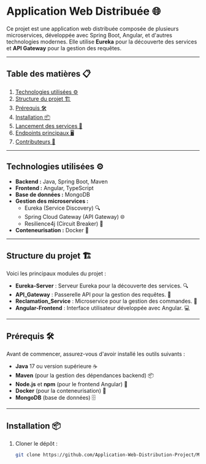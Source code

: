 # Application Web Distribuée 🌐

Ce projet est une application web distribuée composée de plusieurs microservices, développée avec Spring Boot, Angular, et d'autres technologies modernes. Elle utilise **Eureka** pour la découverte des services et **API Gateway** pour la gestion des requêtes.

---

## Table des matières 📋

1. [Technologies utilisées ⚙️](#technologies-utilisées-⚙️)
2. [Structure du projet 🏗️](#structure-du-projet-🏗️)
3. [Prérequis 🛠️](#prérequis-🛠️)
4. [Installation 📦](#installation-📦)
5. [Lancement des services 🚀](#lancement-des-services-🚀)
6. [Endpoints principaux 🖥️](#endpoints-principaux-🖥️)
7. [Contributeurs 🤝](#contributeurs-🤝)

---

## Technologies utilisées ⚙️

- **Backend :** Java, Spring Boot, Maven
- **Frontend :** Angular, TypeScript
- **Base de données :** MongoDB
- **Gestion des microservices :**
  - Eureka (Service Discovery) 🔍
  - Spring Cloud Gateway (API Gateway) 🌐
  - Resilience4j (Circuit Breaker) 🔄
- **Conteneurisation :** Docker 🐳

---

## Structure du projet 🏗️

Voici les principaux modules du projet :

- **Eureka-Server** : Serveur Eureka pour la découverte des services. 🔍
- **API_Gateway** : Passerelle API pour la gestion des requêtes. 🚪
- **Reclamation_Service** : Microservice pour la gestion des commandes. 📝
- **Angular-Frontend** : Interface utilisateur développée avec Angular. 💻

---

## Prérequis 🛠️

Avant de commencer, assurez-vous d'avoir installé les outils suivants :

- **Java** 17 ou version supérieure ☕
- **Maven** (pour la gestion des dépendances backend) 📦
- **Node.js** et **npm** (pour le frontend Angular) 🌱
- **Docker** (pour la conteneurisation) 🐳
- **MongoDB** (base de données) 🗄️

---

## Installation 📦

1. Cloner le dépôt :
   ```bash
   git clone https://github.com/Application-Web-Distribution-Project/Micro-Service-Wael.git
